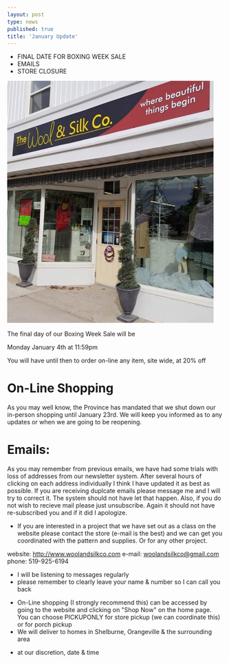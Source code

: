 ```yaml
---
layout: post
type: news
published: true
title: 'January Update'
---
```


- FINAL DATE FOR BOXING WEEK SALE
- EMAILS
- STORE CLOSURE

<img src="/img/store.jpg">
          
The final day of our Boxing Week Sale will be

Monday January 4th at 11:59pm

You will have until then to order on-line any item, site wide, at 20% off

<h1>On-Line Shopping</h1>

As you may well know, the Province has mandated that we shut down our in-person shopping until January 23rd. We will keep you informed as to any updates or when we are going to be reopening.

<h1>Emails:</h1>
As you may remember from previous emails, we have had some trials with loss of addresses from our newsletter system. After several hours of clicking on each address individually I think I have updated it as best as possible. 
If you are receiving duplcate emails please message me and I will try to correct it. The system should not have let that happen. Also, if you do not wish to recieve mail please just unsubscribe. Again it should not have re-subscribed you and if it did I apologize.
 
* If you are interested in a project that we have set out as a class on the website please contact the store (e-mail is the best) and we can get you coordinated with the pattern and supplies.
  Or for any other project.

website:  http://www.woolandsilkco.com
e-mail:  woolandsilkco@gmail.com
phone:   519-925-6194

- I will be listening to messages regularly
- please remember to clearly leave your name & number so I can call you back

* On-Line shopping (I strongly recommend this) can be accessed by going to the website and clicking on "Shop Now" on the home page.
  You can choose PICKUPONLY for store pickup (we can coordinate this) or for porch pickup
* We will deliver to homes in Shelburne, Orangeville & the surrounding area
 - at our discretion, date & time
